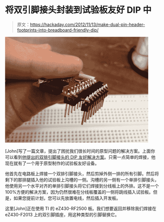 # 将双引脚接头封装到试验板友好 DIP 中

> 原文：<https://hackaday.com/2012/11/13/make-dual-pin-header-footprints-into-breadboard-friendly-dip/>

![](img/37ec0c3ca92e4faa6e71f7d785563669.png "dual-pin-header-made-dip-friendly")

[John]写了一篇文章，提出了困扰我们很长时间的原型问题的解决方案。上面你可以看到[他提出的双排引脚接头的 DIP 友好解决方案](http://jdonnal.scripts.mit.edu/home/?p=111)。只需一点简单的焊接，他现在就有了一个用于原型制作的试验板友好设备。

他首先在电路板上焊接一个双排引脚接头，然后剪掉外侧一排的所有引脚。然后将剩下的那排腿插入他的试验板上沟槽的一侧。沟槽的另一侧有一个单排引脚接头，他使用另一个水平对齐的单排引脚接头将它们焊接到分线板上的外排。这不是一个 100%方便的解决方案，因为仍然很难在分线板覆盖的一侧将跳线插入试验板。但是，如果您提前计划，您可以先放置电线，然后插入开发板。

这里[John]正在使用 TI 的 eZ430-RF2500 板。我们想要返回并移除我们焊接在 eZ430-F2013 上的双引脚插座，用这种类型的引脚替换它。
